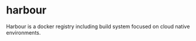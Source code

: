 # harbour
Harbour is a docker registry including build system focused on cloud native environments.
